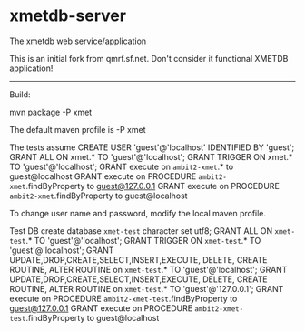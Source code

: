 xmetdb-server
=============

The xmetdb web service/application

This is an initial fork from qmrf.sf.net.  Don't consider it functional XMETDB application!

--------
Build: 

mvn package -P xmet

The default maven profile is -P xmet

The tests assume 
CREATE USER 'guest'@'localhost' IDENTIFIED BY 'guest';
GRANT ALL ON xmet.* TO 'guest'@'localhost';
GRANT TRIGGER ON xmet.* TO 'guest'@'localhost';
GRANT execute on `ambit2-xmet`.* to guest@localhost
GRANT execute on PROCEDURE `ambit2-xmet`.findByProperty to guest@127.0.0.1
GRANT execute on PROCEDURE `ambit2-xmet`.findByProperty to guest@localhost

To change user name and password, modify the local maven profile.

Test DB
create database `xmet-test` character set utf8;
GRANT ALL ON `xmet-test`.* TO 'guest'@'localhost';
GRANT TRIGGER ON `xmet-test`.* TO 'guest'@'localhost';
GRANT UPDATE,DROP,CREATE,SELECT,INSERT,EXECUTE, DELETE, CREATE ROUTINE, ALTER ROUTINE on `xmet-test`.* TO 'guest'@'localhost';
GRANT UPDATE,DROP,CREATE,SELECT,INSERT,EXECUTE, DELETE, CREATE ROUTINE, ALTER ROUTINE on `xmet-test`.* TO 'guest'@'127.0.0.1';
GRANT execute on PROCEDURE `ambit2-xmet-test`.findByProperty to guest@127.0.0.1
GRANT execute on PROCEDURE `ambit2-xmet-test`.findByProperty to guest@localhost